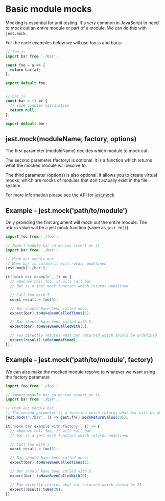 # Basic module mocks

Mocking is essential for unit testing. It's very common in JavaScript to need to mock out an entire module or part of a module. We can do this with `jest.mock`.

For the code examples below we will use foo.js and bar.js

```js
// foo.js
import bar from './bar';

const foo = a => {
  return bar(a);
};

export default foo;


// bar.js
const bar = () => {
  // some complex calculation
  return null;
};

export default bar;
```

## jest.mock(moduleName, factory, options)

The first parameter (moduleName) decides which module to mock out.

The second parameter (factory) is optional. It is a function which returns what the mocked module will resolve to.

The third parameter (options) is also optional. It allows you to create virtual mocks, which are mocks of modules that don't actually exist in the file system.

For more information please see the API for [jest.mock](JestObjectAPI.md#jestmockmodulename-factory-options).

## Example - jest.mock('path/to/module')

Only providing the first argument will mock out the entire module. The return value will be a jest mock function (same as `jest.fn()`).

```js
import foo from './foo';

// Import module bar so we can assert on it
import bar from './bar';

// Mock out module bar
// When bar is called it will return undefined
jest.mock('./bar');

it('mock bar example', () => {
  // when we call foo, it will call bar.
  // bar is a jest mock function which returns undefined

  // Call foo with 5
  const result = foo(5);

  // Bar should have been called once.
  expect(bar).toHaveBeenCalledTimes(1);

  // Bar should have been called with 5.
  expect(bar).toHaveBeenCalledWith(5);

  // Foo directly returns what bar returned which should be undefined
  expect(result).toBe(undefined);
});

```

## Example - jest.mock('path/to/module', factory)

We can also make the mocked module resolve to whatever we want using the factory parameter.

```js
import foo from './foo';

// Import module bar so we can assert on it
import bar from './bar';

// Mock out module bar
// The second parameter is a function which returns what bar will be when we import it. In this case bar is a jest mock function which returns 20
jest.mock('./bar', () => jest.fn().mockReturnValue(20));

it('mock bar example with factory', () => {
  // when we call foo, it will call bar.
  // bar is a jest mock function which returns undefined

  // Call foo with 5
  const result = foo(5);

  // Bar should have been called once.
  expect(bar).toHaveBeenCalledTimes(1);

  // Bar should have been called with 5.
  expect(bar).toHaveBeenCalledWith(5);

  // Foo directly returns what bar returned which should be 20
  expect(result).toBe(20);
});
```

